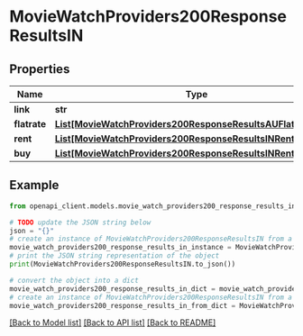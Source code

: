 # MovieWatchProviders200ResponseResultsIN


## Properties

Name | Type | Description | Notes
------------ | ------------- | ------------- | -------------
**link** | **str** |  | [optional] 
**flatrate** | [**List[MovieWatchProviders200ResponseResultsAUFlatrateInner]**](MovieWatchProviders200ResponseResultsAUFlatrateInner.md) |  | [optional] 
**rent** | [**List[MovieWatchProviders200ResponseResultsINRentInner]**](MovieWatchProviders200ResponseResultsINRentInner.md) |  | [optional] 
**buy** | [**List[MovieWatchProviders200ResponseResultsINRentInner]**](MovieWatchProviders200ResponseResultsINRentInner.md) |  | [optional] 

## Example

```python
from openapi_client.models.movie_watch_providers200_response_results_in import MovieWatchProviders200ResponseResultsIN

# TODO update the JSON string below
json = "{}"
# create an instance of MovieWatchProviders200ResponseResultsIN from a JSON string
movie_watch_providers200_response_results_in_instance = MovieWatchProviders200ResponseResultsIN.from_json(json)
# print the JSON string representation of the object
print(MovieWatchProviders200ResponseResultsIN.to_json())

# convert the object into a dict
movie_watch_providers200_response_results_in_dict = movie_watch_providers200_response_results_in_instance.to_dict()
# create an instance of MovieWatchProviders200ResponseResultsIN from a dict
movie_watch_providers200_response_results_in_from_dict = MovieWatchProviders200ResponseResultsIN.from_dict(movie_watch_providers200_response_results_in_dict)
```
[[Back to Model list]](../README.md#documentation-for-models) [[Back to API list]](../README.md#documentation-for-api-endpoints) [[Back to README]](../README.md)


